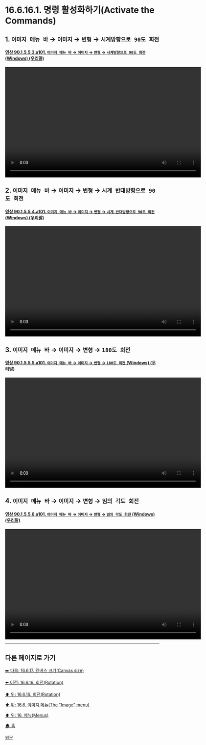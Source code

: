 # 16.6.16.1. 명령 활성화하기(Activate the Commands)

<a id="16-06-16-01-s1"></a>

## 1. `이미지 메뉴 바` → `이미지` → `변형` → `시계방향으로 90도 회전`

<a id="90-01-05-05-03-a101"></a>

#### [영상 90.1.5.5.3.a101. `이미지 메뉴 바` → `이미지` → `변형` → `시계방향으로 90도 회전` (Windows) (우리말)](./90-01-05-05-03-rotate_90_clockwise.md#90-01-05-05-03-a101)
<video controls="controls" width="640" height="360" src="https://github.com/user-attachments/assets/7ca465d8-dd99-47fb-8c08-8510692e1355"></video>

<a id="16-06-16-01-s2"></a>

## 2. `이미지 메뉴 바` → `이미지` → `변형` → `시계 반대방향으로 90도 회전`

<a id="90-01-05-05-04-a101"></a>

#### [영상 90.1.5.5.4.a101. `이미지 메뉴 바` → `이미지` → `변형` → `시계 반대방향으로 90도 회전` (Windows) (우리말)](./90-01-05-05-04-rotate_90_counter_clockwise.md#90-01-05-05-04-a101)
<video controls="controls" width="640" height="360" src="https://github.com/user-attachments/assets/ea5d1c44-c4b9-4800-a4d5-f79c152be240"></video>

<a id="16-06-16-01-s3"></a>

## 3. `이미지 메뉴 바` → `이미지` → `변형` → `180도 회전`

<a id="90-01-05-05-05-a101"></a>

#### [영상 90.1.5.5.5.a101. `이미지 메뉴 바` → `이미지` → `변형` → `180도 회전` (Windows) (우리말)](./90-01-05-05-05-rotate_180.md#90-01-05-05-05-a101)
<video controls="controls" width="640" height="360" src="https://github.com/user-attachments/assets/0406b39d-ab7d-4c04-ad87-2378bf67c98a"></video>

<a id="16-06-16-01-s4"></a>

## 4. `이미지 메뉴 바` → `이미지` → `변형` → `임의 각도 회전`

<a id="90-01-05-05-06-a101"></a>

#### [영상 90.1.5.5.6.a101. `이미지 메뉴 바` → `이미지` → `변형` → `임의 각도 회전` (Windows) (우리말)](./90-01-05-05-06-arbitrary_rotation.md#90-01-05-05-06-a101)
<video controls="controls" width="640" height="360" src="https://github.com/user-attachments/assets/bfc8bc69-1ec0-4522-b531-c0b9248a8d2d"></video>

***

## 다른 페이지로 가기

[➡️ 다음: 16.6.17. 캔버스 크기(Canvas size)](./16-06-17-canvas-size.md)

[⬅️ 이전: 16.6.16. 회전(Rotation)](./16-06-16-00-rotation.md)

[⬆️ 위: 16.6.16. 회전(Rotation)](./16-06-16-00-rotation.md)

[⬆️ 위: 16.6. 이미지 메뉴(The "Image" menu)](./16-06-00-the-image-menu.md)

[⬆️ 위: 16. 메뉴(Menus)](./16-00-menus.md)

[🏠 홈](./00-home.md)

[원문](https://docs.gimp.org/2.10/ko/gimp-image-rotate-90.html#idm27275)